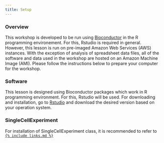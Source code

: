 ```yaml
---
title: Setup
---
```

<h3 id="general">Overview</h3>
This workshop is developed to be run using <a href="https://www.bioconductor.org/">Bioconductor</a> in the R programming environement. For this, Rstudio is required in general. However, this lesson is run on pre-imaged Amazon Web Services (AWS) instances. With the exception of analysis of spreadsheet data files, all of the software and data used in the workshop are hosted on an Amazon Machine Image (AMI). Please follow the instructions below to prepare your computer for the workshop.

<h3 id="general">Software</h3>

This lesson is designed using Bioconductor packages which work in R programming environment.
For this, Rstudio will be used. For downloading and installation, go to <a href="https://www.rstudio.com/">Rstudio</a> and download the desired
version based on your operation system.

<h3 id="general">SingleCellExperiment</h3>
For installation of SingleCellExperiment class, it is recommended to refer to <a href="https://bioconductor.org/packages/release/bioc/html/SingleCellExperiment.html> here</a>
  and follow uo the instruction. However, in this workshop, it is possible to install SingleCellExperiment in Rstudio using the following code:
  ~~~
 if (!requireNamespace("BiocManager", quietly = TRUE)) 
  install.packages("BiocManager")
  
   ~~~
   
{% include links.md %}
